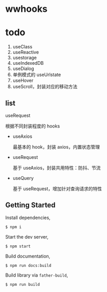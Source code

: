 # wwhooks

# todo

1. useClass
2. useReactive
3. usestorage
4. useIndexedDB
5. useDialog
6. 单例模式的 useUrlstate
10. useHover
11. useScroll，封装对应的移动方法

## list

useRequest

根据不同封装程度的 hooks

- useAxios

  最基本的 hook，封装 axios，内置状态管理

- useRequest

  基于 useAxios，封装共用特性：防抖、节流

- useQuery

  基于 useRequest，增加针对查询请求的特性

## Getting Started

Install dependencies,

```bash
$ npm i
```

Start the dev server,

```bash
$ npm start
```

Build documentation,

```bash
$ npm run docs:build
```

Build library via `father-build`,

```bash
$ npm run build
```
